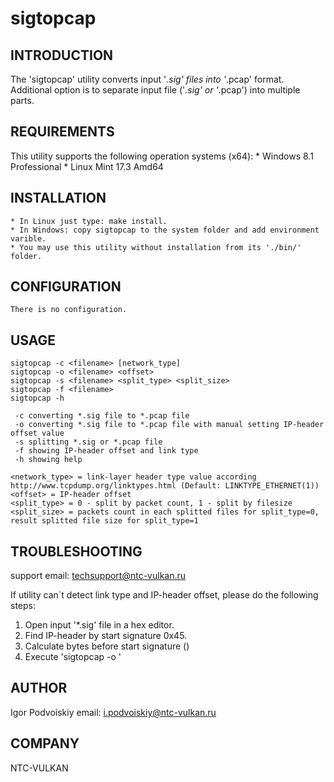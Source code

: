 # sigtopcap
INTRODUCTION
------------

The 'sigtopcap' utility converts input '*.sig' files into '*.pcap' format.
Additional option is to separate input file ('*.sig' or '*.pcap') into multiple parts.

REQUIREMENTS
------------

This utility supports the following operation systems (x64):
	* Windows 8.1 Professional
	* Linux Mint 17.3 Amd64

INSTALLATION
------------

	* In Linux just type: make install.
	* In Windows: copy sigtopcap to the system folder and add environment varible.
	* You may use this utility without installation from its './bin/' folder.

CONFIGURATION
-------------

	There is no configuration.

USAGE
-----

	sigtopcap -c <filename> [network_type]
	sigtopcap -o <filename> <offset>
	sigtopcap -s <filename> <split_type> <split_size>
	sigtopcap -f <filename>
	sigtopcap -h

	 -c converting *.sig file to *.pcap file
	 -o converting *.sig file to *.pcap file with manual setting IP-header offset value
	 -s splitting *.sig or *.pcap file
	 -f showing IP-header offset and link type
	 -h showing help

	<network_type> = link-layer header type value according http://www.tcpdump.org/linktypes.html (Default: LINKTYPE_ETHERNET(1))
	<offset> = IP-header offset
	<split_type> = 0 - split by packet count, 1 - split by filesize
	<split_size> = packets count in each splitted files for split_type=0, result splitted file size for split_type=1

TROUBLESHOOTING
---------------

support email: techsupport@ntc-vulkan.ru

If utility can`t detect link type and IP-header offset, please do the following steps:
1. Open input '*.sig' file in a hex editor.
2. Find IP-header by start signature 0x45.
3. Calculate bytes before start signature (<offset>)
4. Execute 'sigtopcap -o <filename> <offset>'

AUTHOR
------

Igor Podvoiskiy
email: i.podvoiskiy@ntc-vulkan.ru

COMPANY
-------

NTC-VULKAN

